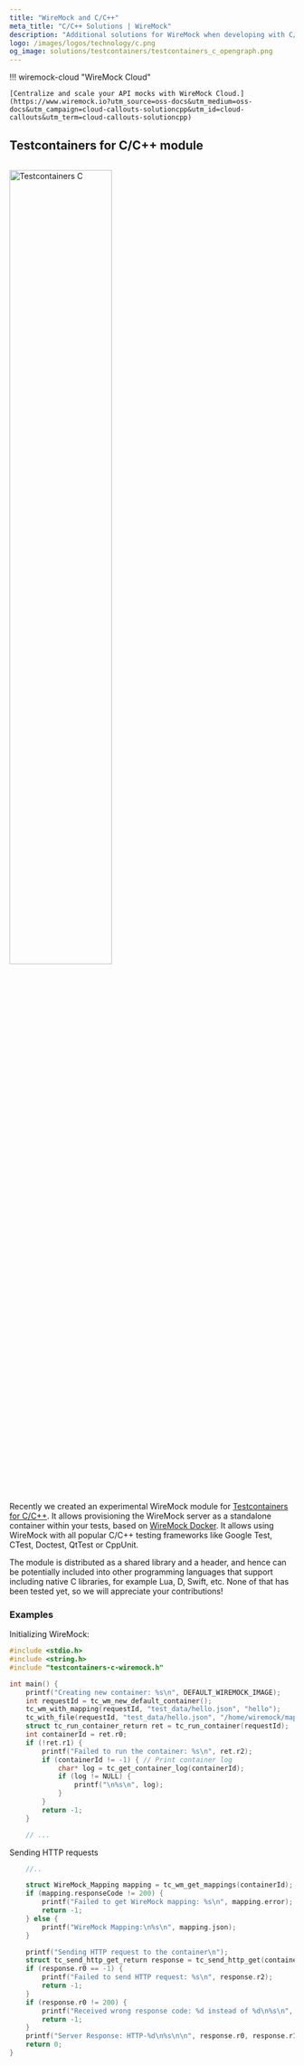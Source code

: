 ```yaml
---
title: "WireMock and C/C++"
meta_title: "C/C++ Solutions | WireMock"
description: "Additional solutions for WireMock when developing with C/C++"
logo: /images/logos/technology/c.png
og_image: solutions/testcontainers/testcontainers_c_opengraph.png
---
```



!!! wiremock-cloud "WireMock Cloud"

    [Centralize and scale your API mocks with WireMock Cloud.](https://www.wiremock.io?utm_source=oss-docs&utm_medium=oss-docs&utm_campaign=cloud-callouts-solutioncpp&utm_id=cloud-callouts&utm_term=cloud-callouts-solutioncpp)

## Testcontainers for C/C++ module

<img src="/images/solutions/testcontainers/testcontainers_c_logo_wide.png" alt="Testcontainers C" style="width: 60%; height: auto; margin-top: 1em;"/>

Recently we created an experimental WireMock module for
[Testcontainers for C/C++](https://github.com/oleg-nenashev/testcontainers-c).
It allows provisioning the WireMock server as a standalone container within your tests, based on [WireMock Docker](../running_wiremock/running_in_docker.md).
It allows using WireMock with all popular C/C++ testing frameworks
like Google Test, CTest, Doctest, QtTest or CppUnit.

The module is distributed as a shared library and a header,
and hence can be potentially included into other programming languages that support
including native C libraries, for example Lua, D, Swift, etc.
None of that has been tested yet, so we will appreciate your contributions!

### Examples

Initializing WireMock:

```c
#include <stdio.h>
#include <string.h>
#include "testcontainers-c-wiremock.h"

int main() {
    printf("Creating new container: %s\n", DEFAULT_WIREMOCK_IMAGE);
    int requestId = tc_wm_new_default_container();
    tc_wm_with_mapping(requestId, "test_data/hello.json", "hello");
    tc_with_file(requestId, "test_data/hello.json", "/home/wiremock/mappings/hello2.json");
    struct tc_run_container_return ret = tc_run_container(requestId);
    int containerId = ret.r0;
    if (!ret.r1) {
        printf("Failed to run the container: %s\n", ret.r2);
        if (containerId != -1) { // Print container log
            char* log = tc_get_container_log(containerId);
            if (log != NULL) {
                printf("\n%s\n", log);
            }
        }
        return -1;
    }

    // ...
```

Sending HTTP requests

```c
    //..

    struct WireMock_Mapping mapping = tc_wm_get_mappings(containerId);
    if (mapping.responseCode != 200) {
        printf("Failed to get WireMock mapping: %s\n", mapping.error);
        return -1;
    } else {
        printf("WireMock Mapping:\n%s\n", mapping.json);
    }

    printf("Sending HTTP request to the container\n");
    struct tc_send_http_get_return response = tc_send_http_get(containerId, 8080, "/hello");
    if (response.r0 == -1) {
        printf("Failed to send HTTP request: %s\n", response.r2);
        return -1;
    }
    if (response.r0 != 200) {
        printf("Received wrong response code: %d instead of %d\n%s\n", response.r0, 200, response.r2);
        return -1;
    }
    printf("Server Response: HTTP-%d\n%s\n\n", response.r0, response.r1);
    return 0;
}
```